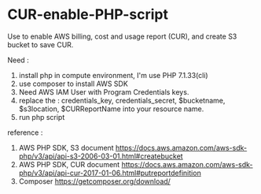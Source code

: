 # CUR-enable-PHP-script
Use to enable AWS billing, cost and usage report (CUR), and create S3 bucket to save CUR.

Need :
1. install php in compute environment, I'm use PHP 7.1.33(cli)
1. use composer to install AWS SDK
2. Need AWS IAM User with Program Credentials keys.
3. replace the : credentials_key, credentials_secret, $bucketname, $s3location, $CURReportName into your resource name.
4. run php script 

reference : 
1. AWS PHP SDK, S3 document 
https://docs.aws.amazon.com/aws-sdk-php/v3/api/api-s3-2006-03-01.html#createbucket
2. AWS PHP SDK, CUR document 
https://docs.aws.amazon.com/aws-sdk-php/v3/api/api-cur-2017-01-06.html#putreportdefinition
3. Composer
https://getcomposer.org/download/
